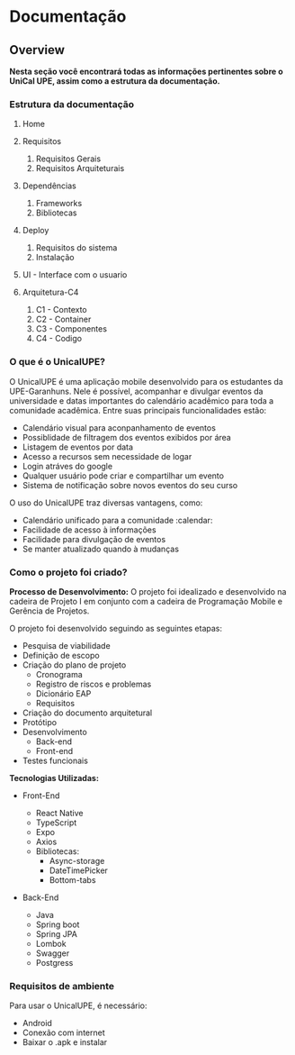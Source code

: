 # Documentação


## **Overview**

**Nesta seção você encontrará todas as informações pertinentes sobre o UniCal UPE, assim como a estrutura da documentação.**

### **Estrutura da documentação**

1. Home 
   
2. Requisitos
   1. Requisitos Gerais
   2. Requisitos Arquiteturais
3. Dependências
   1. Frameworks
   2. Bibliotecas
4. Deploy
   1. Requisitos do sistema
   2. Instalação
5. UI - Interface com o usuario
6. Arquitetura-C4
   1. C1 - Contexto
   2. C2 - Container
   3. C3 - Componentes
   4. C4 - Codigo

### **O que é o UnicalUPE?**

O UnicalUPE é uma aplicação mobile desenvolvido para os estudantes da UPE-Garanhuns. Nele é possível, acompanhar e divulgar eventos da universidade e datas importantes do calendário acadêmico para toda a comunidade acadêmica. Entre suas principais funcionalidades estão:

- Calendário visual para aconpanhamento de eventos
- Possiblidade de filtragem dos eventos exibidos por área
- Listagem de eventos por data
- Acesso a recursos sem necessidade de logar
- Login atráves do google
- Qualquer usuário pode criar e compartilhar um evento
- Sistema de notificação sobre novos eventos do seu curso

O uso do UnicalUPE traz diversas vantagens, como: <br>
<ul>
    <li> Calendário unificado para a comunidade :calendar: </li> 
    <li> Facilidade de acesso à informações </li>
    <li> Facilidade para divulgação de eventos</li>
    <li> Se manter atualizado quando à mudanças </li>
</ul>

### **Como o projeto foi criado?**

**Processo de Desenvolvimento:**
O projeto foi idealizado e desenvolvido na cadeira de Projeto I em conjunto com a cadeira de Programação Mobile e Gerência de Projetos.

O projeto foi desenvolvido seguindo as seguintes etapas:

- Pesquisa de viabilidade
- Definição de escopo
- Criação do plano de projeto
  - Cronograma
  - Registro de riscos e problemas
  - Dicionário EAP
  - Requisitos
- Criação do documento arquitetural
- Protótipo
- Desenvolvimento
  - Back-end
  - Front-end
- Testes funcionais

**Tecnologias Utilizadas:**

- Front-End
  - React Native
  - TypeScript
  - Expo
  - Axios
  - Bibliotecas:
    - Async-storage
    - DateTimePicker
    - Bottom-tabs

- Back-End
  - Java
  - Spring boot
  - Spring JPA
  - Lombok
  - Swagger
  - Postgress

### **Requisitos de ambiente**

Para usar o UnicalUPE, é necessário:
<ul>
    <li>Android</li>
    <li>Conexão com internet</li>
    <li><a>Baixar o .apk</a> e instalar</li>
</ul>






